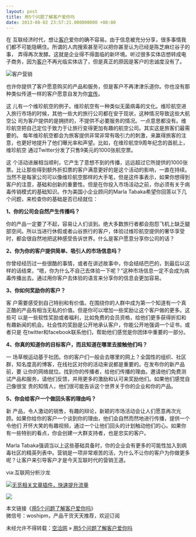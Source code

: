 ```yaml
---
layout: post
title: 用5个问题了解客户爱你吗
date: 2013-08-02 23:57:21.000000000 +08:00
---
```


在 互联经济时代，想让<span class="wp_keywordlink_affiliate">[客户](http://www.woshipm.com/tag/%E5%AE%A2%E6%88%B7 "查看 客户 中的全部文章")</span>爱你的确不容易。由于信息被充分分享，很多事情我们都不可能隐瞒住。所谓的人肉搜索甚至可以把你甚至认为已经是陈芝麻烂谷子的事， 弄得再次发酵。这就是企业得不得面临的新环境。听过很多实体店想转成电子商务，因为<span class="wp_keywordlink_affiliate">[客户](http://www.woshipm.com/tag/%E5%AE%A2%E6%88%B7 "查看 客户 中的全部文章")</span>不再光临实体店了，但是真正的原因是客户的忠诚度没有了。

![客户营销](http://www.woshipm.com/wp-content/uploads/2013/08/2b8a80eeedc38021904526fb527c9392.jpg)

也许你提供了客户愿意购买的产品和服务，但是客户不再津津乐道你。你也没有那种类似传道一样的客户愿意自发为你<span class="wp_keywordlink_affiliate">[宣传](http://www.woshipm.com/tag/%E5%AE%A3%E4%BC%A0 "查看 宣传 中的全部文章")</span>。

这 儿有一个维珍航空的例子。维珍航空有一种类似无菌病毒的文化。维珍航空进入旅行市场的时候，其他一些大的旅行公司都在安于现状，这种情况导致这些大航空公 司为客户提供的是拥挤的，不提供不必要服务的情况。一点意思都没有。维珍航空把自己定位于致力于让旅行变得更加有趣的航空公司。其实这是旅客们最需要的。 每年维珍航空都会为旅客提供非常非常有吸引力的刺激，来赢得旅客的注意，也更好地提升了他们曝光率和声望。比如，在维珍航空9周年纪念的首航上，维珍航空 通过Twitter分发了只售9美元的1000张航空票。

这 个活动进展相当顺利，它产生了意想不到的传播，远远超过它所提供的1000张票。比让那些得到额外折扣票的客户满意更好的是这个活动的影响，一直在持续。 当然不是每家公司可以像维珍航空那样的大手笔，但是这件事表示，如果你想得到客户的注意，基础和创新的重要性。但是在你投入市场活动之前，你必须有关于病 毒传销模式的基础知识。作为美国小企业顾问的Marla Tabaka希望你回答以下几个问题，来检查你的基础是否已经就位：

**1、你的公司会自然产生传播吗？**

你的产品一定要了不起，容易让人们谈到。绝大多数旅行者都会抱怨飞机上缺乏腿部空间。所以当进行休假或者山谷旅行的客户，体验过维珍航空提供的奢华享受时，都会很自然地把这种感受告诉世界。什么是客户愿意分享你公司的话？

**2、你为你的客户提供简单、吸引人的市场信息吗？**

你曾经经历过一些很酷的事情，或者在讲述故事中，你会结结巴巴的，到最后以这样的话结束，“嗯，你为什么不自己去体验一下呢？”这种市场信息一定不会成为病毒传播出去。通过用你客户去体验的语言来分享你的信息会更加容易。

**3、你如何奖励你的客户？**

客 户需要感受到自己特别和有价值。在围绕你的人群中成为第一个知道有一个真正酷的产品有相当无私的价值。但是你可以增加一些奖励让这个客户做的更多。这些可 以是一些软性奖励或者福利，比如免费的会员资格，给他们更多获得折扣和有趣新闻的机会。社会性的奖励是公开地承认客户，你能公开地强调一个证书，或者只是 在twitter和facebook联系他们，帮助他们感觉是你团体中重要的一部分。

**4、你真的知道你的目标客户，而且知道在哪里去接触他们吗？**

一 场草根运动基于社团。你的客户们一般会去哪里的网上？全国性的组织、社区群，知名度高的博客，在线社区对你的活动来说都是重要的。在发布你的新产品前，要 让你的网络就位。找到你的传播者，给他们传播的理由。邀请他们免费测试产品和服务，请他们反馈，并用更多的激励和认可来奖励他们。如果他们感觉自己像很宝 贵的知情人，他们很可能告诉这个世界关于你的企业和你的产品。

**5、你会给客户一个做回头客的理由吗？**

新 产品，令人激动的销售，有趣的辩论，新颖的市场活动会让人们愿意再次光顾。如果你给你的客户一个谈到你的理由，他们会自然而然地进行传播，提供一个令他们 开怀大笑的有趣视频，通过一个让他们回头的计划触动他们的心。如果你有一些特别的看点，你会创建一大群支持者，也是忠实的客户。

Marla Tabaka强调当以上这些基础具备时，你的企业会有更多的可能性加入到病毒社区的精英列表中。营销是一项非常艰苦的活，为什么不让你的客户为你做更多呢？让客户来引导客户才是今天互联时代的营销王道。

via:互联网分析沙龙

[![无觅相关文章插件，快速提升流量](http://static.wumii.cn/images/pixel.png)](http://www.woshipm.com/?feed-stats-url=aHR0cDovL3d3dy53dW1paS5jb20vd2lkZ2V0L3JlbGF0ZWRJdGVtcw==)

![](http://www.woshipm.com/?feed-stats-post-id=36832)

本文链接《[用5个问题了解客户爱你吗](http://www.woshipm.com/operate/36832.html "用5个问题了解客户爱你吗")》  
微信号：woshipm，产品干货天天推荐，欢迎订阅

未经允许不得转载：[空洽网](http://kongqia.com) » [用5个问题了解客户爱你吗](http://kongqia.com/17561.html)


